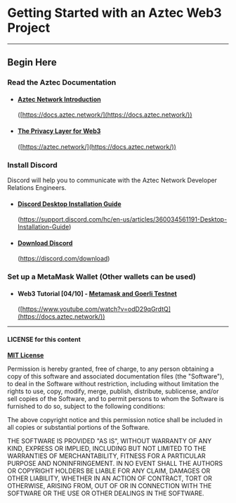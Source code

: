 # Getting Started with an Aztec Web3 Project

---

## Begin Here

### Read the Aztec Documentation

- #### [Aztec Network Introduction](https://docs.aztec.network/)  
    ([https://docs.aztec.network/](https://docs.aztec.network/))

- #### [The Privacy Layer for Web3](https://aztec.network/)
    ([https://aztec.network/](https://docs.aztec.network/))

### Install Discord 
Discord will help you to communicate with the Aztec Network Developer Relations Engineers.

- #### [Discord Desktop Installation Guide](https://support.discord.com/hc/en-us/articles/360034561191-Desktop-Installation-Guide)
    (https://support.discord.com/hc/en-us/articles/360034561191-Desktop-Installation-Guide)
- #### [Download Discord](https://discord.com/download)
    (https://discord.com/download)

### Set up a MetaMask Wallet (Other wallets can be used)

- #### Web3 Tutorial [04/10] - [Metamask and Goerli Testnet](https://www.youtube.com/watch?v=odD29qGrdtQ)  
    ([https://www.youtube.com/watch?v=odD29qGrdtQ](https://docs.aztec.network/))

[//]: # (![Main Navigator Page]&#40;./screenshots/screenshot_login.png?raw=true&#41;)

---

#### LICENSE for this content

**[MIT License](https://opensource.org/licenses/MIT)**

Permission is hereby granted, free of charge, to any person obtaining a copy
of this software and associated documentation files (the "Software"), to deal
in the Software without restriction, including without limitation the rights
to use, copy, modify, merge, publish, distribute, sublicense, and/or sell
copies of the Software, and to permit persons to whom the Software is
furnished to do so, subject to the following conditions:

The above copyright notice and this permission notice shall be included in all
copies or substantial portions of the Software.

THE SOFTWARE IS PROVIDED "AS IS", WITHOUT WARRANTY OF ANY KIND, EXPRESS OR
IMPLIED, INCLUDING BUT NOT LIMITED TO THE WARRANTIES OF MERCHANTABILITY,
FITNESS FOR A PARTICULAR PURPOSE AND NONINFRINGEMENT. IN NO EVENT SHALL THE
AUTHORS OR COPYRIGHT HOLDERS BE LIABLE FOR ANY CLAIM, DAMAGES OR OTHER
LIABILITY, WHETHER IN AN ACTION OF CONTRACT, TORT OR OTHERWISE, ARISING FROM,
OUT OF OR IN CONNECTION WITH THE SOFTWARE OR THE USE OR OTHER DEALINGS IN THE
SOFTWARE.

